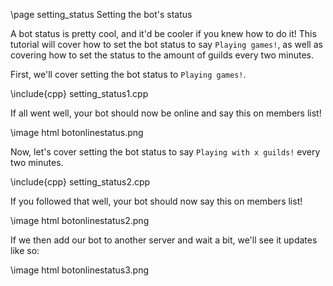 \page setting_status Setting the bot's status

A bot status is pretty cool, and it'd be cooler if you knew how to do it! This tutorial will cover how to set the bot status to say `Playing games!`, as well as covering how to set the status to the amount of guilds every two minutes.

First, we'll cover setting the bot status to `Playing games!`.

\include{cpp} setting_status1.cpp

If all went well, your bot should now be online and say this on members list!

\image html botonlinestatus.png

Now, let's cover setting the bot status to say `Playing with x guilds!` every two minutes.

\include{cpp} setting_status2.cpp

If you followed that well, your bot should now say this on members list!

\image html botonlinestatus2.png

If we then add our bot to another server and wait a bit, we'll see it updates like so:

\image html botonlinestatus3.png